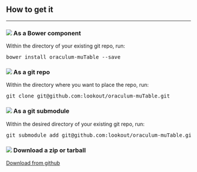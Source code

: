 How to get it
-------------
-------------

<div class="row">
  <div class="col-md-12 col-lg-6">
    <div class="panel panel-warning">
      <div class="panel-heading">
        <h3 class="panel-title">
          <img src="http://bower.io/favicon.ico"/>
          As a Bower component
        </h3>
      </div>
      <div class="panel-body">
        Within the directory of your existing git repo, run:
        <pre>bower install oraculum-muTable --save</pre>
      </div>
    </div>
  </div>

  <div class="col-md-12 col-lg-6">
    <div class="panel panel-default">
      <div class="panel-heading">
        <h3 class="panel-title">
          <img src="https://github.com/favicon.ico"/>
          As a git repo
        </h3>
      </div>
      <div class="panel-body">
        Within the directory where you want to place the repo, run:
        <pre>git clone git@github.com:lookout/oraculum-muTable.git</pre>
      </div>
    </div>
  </div>
</div>

<div class="row">
  <div class="col-md-12 col-lg-6">
    <div class="panel panel-default">
      <div class="panel-heading">
        <h3 class="panel-title">
          <img src="https://github.com/favicon.ico"/>
          As a git submodule
        </h3>
      </div>
      <div class="panel-body">
        Within the desired directory of your existing git repo, run:
        <pre>git submodule add git@github.com:lookout/oraculum-muTable.git</pre>
      </div>
    </div>
  </div>
  <div class="col-md-12 col-lg-6">
    <div class="panel panel-default">
      <div class="panel-heading">
        <h3 class="panel-title">
          <img src="https://github.com/favicon.ico"/>
          Download a zip or tarball
        </h3>
      </div>
      <div class="panel-body text-center">
        <a href="https://github.com/lookout/oraculum-muTable/releases/latest" class="btn btn-lg btn-success" target="_blank">
          <span class="glyphicon glyphicon-download"></span>
          Download from github
        </a>
      </div>
    </div>
  </div>
</div>
